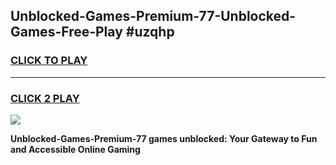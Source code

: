 
## Unblocked-Games-Premium-77-Unblocked-Games-Free-Play #uzqhp
<h3>
<a href="https://us.freeplayer.one?title=Unblocked-Games-Premium-77&ref=9M">CLICK TO PLAY</a></h3>
<hr>

<h3>
<a href="https://us.freeplayer.one?title=Unblocked-Games-Premium-77&ref=9M">CLICK 2 PLAY</a>
  
</h3>

<a href="https://us.freeplayer.one?title=Unblocked-Games-Premium-77&ref=9M"><img src="https://clearcache.store/games.png"></a>


**Unblocked-Games-Premium-77 games unblocked: Your Gateway to Fun and Accessible Online Gaming**
